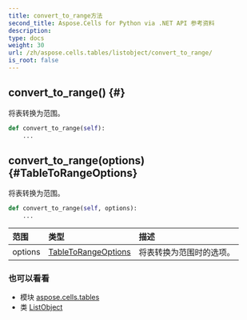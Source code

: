 ```yaml
---
title: convert_to_range方法
second_title: Aspose.Cells for Python via .NET API 参考资料
description:
type: docs
weight: 30
url: /zh/aspose.cells.tables/listobject/convert_to_range/
is_root: false
---
```

##  convert_to_range() {#}
将表转换为范围。



```python
def convert_to_range(self):
    ...
```




##  convert_to_range(options) {#TableToRangeOptions}
将表转换为范围。



```python
def convert_to_range(self, options):
    ...
```


|范围|类型|描述|
| :- | :- | :- |
| options | [TableToRangeOptions](/cells/python-net/zh/aspose.cells.tables/tabletorangeoptions) |将表转换为范围时的选项。|



### 也可以看看
* 模块 [aspose.cells.tables](../../)
* 类 [ListObject](/cells/python-net/zh/aspose.cells.tables/listobject)
